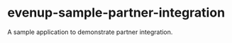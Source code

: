 evenup-sample-partner-integration
=================================

A sample application to demonstrate partner integration.
